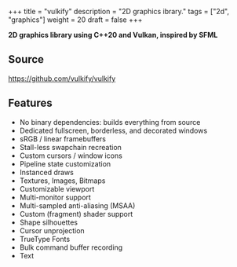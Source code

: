 +++
title = "vulkify"
description = "2D graphics ibrary."
tags = ["2d", "graphics"]
weight = 20
draft = false
+++

**2D graphics library using C++20 and Vulkan, inspired by SFML**

## Source

https://github.com/vulkify/vulkify

## Features

- No binary dependencies: builds everything from source
- Dedicated fullscreen, borderless, and decorated windows
- sRGB / linear framebuffers
- Stall-less swapchain recreation
- Custom cursors / window icons
- Pipeline state customization
- Instanced draws
- Textures, Images, Bitmaps
- Customizable viewport
- Multi-monitor support
- Multi-sampled anti-aliasing (MSAA)
- Custom (fragment) shader support
- Shape silhouettes
- Cursor unprojection
- TrueType Fonts
- Bulk command buffer recording
- Text

